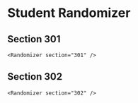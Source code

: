 # Student Randomizer

## Section 301


    <Randomizer section="301" />


## Section 302


    <Randomizer section="302" />
